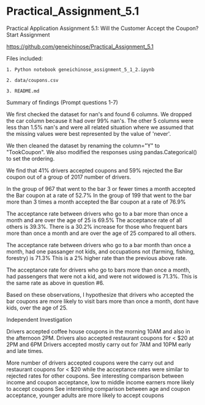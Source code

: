 # Practical_Assignment_5.1
Practical Application Assignment 5.1: Will the Customer Accept the Coupon? Start Assignment

https://github.com/geneichinose/Practical_Assignment_5.1

Files included:
  
  	1. Python notebook geneichinose_assignment_5_1_2.ipynb
  
  	2. data/coupons.csv
  
  	3. README.md
  
Summary of findings (Prompt questions 1-7)

We first checked the dataset for nan's and found 6 columns. We dropped the car column because it had over 99% nan's. The other 5 columns were less than 1.5% nan's and were all related situation where we assumed that the missing values were best represented by the value of 'never'. 

We then cleaned the dataset by renaming the column="Y" to "TookCoupon". We also modified the responses using pandas.Categorical() to set the ordering.

We find that 41% drivers accepted coupons and 59% rejected the Bar coupon out of a group of 2017 number of drivers. 

In the group of 967 that went to the bar 3 or fewer times a month accepted the Bar coupon at a rate of 52.7% In the group of 199 that went to the bar more than 3 times a month accepted the Bar coupon at a rate of 76.9%

The acceptance rate between drivers who go to a bar more than once a month and are over the age of 25 is 69.5% The acceptance rate of all others is 39.3%. There is a 30.2% increase for those who frequent bars more than once a month and are over the age of 25 compared to all others.

The acceptance rate between drivers who go to a bar month than once a month, had one passanger not kids, and occupations not (farming, fishing, forestry) is 71.3% This is a 2% higher rate than the previous above rate.

The acceptance rate for drivers who go to bars more than once a month, had passengers that were not a kid, and were not widowed is 71.3%. This is the same rate as above in question #6.

Based on these observations, I hypothesize that drivers who accepted the bar coupons are more likely to visit bars more than once a month, dont have kids, over the age of 25.

Independent Investigation

Drivers accepted coffee house coupons in the morning 10AM and also in the afternoon 2PM. Drivers also accepted restaurant coupons for < $20 at 2PM and 6PM Drivers accepted mostly carry out for 7AM and 10PM early and late times.

More number of drivers accepted coupons were the carry out and restaurant coupons for < $20 while the acceptance rates were similar to rejected rates for other coupons.
See interesting comparison between income and coupon acceptance, low to middle income earners more likely to accept coupons
See interesting comparison between age and coupon acceptance, younger adults are more likely to accept coupons
